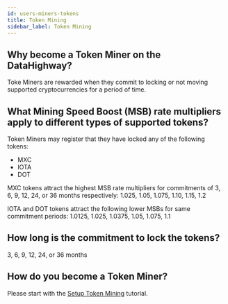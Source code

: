 ```yaml
---
id: users-miners-tokens
title: Token Mining
sidebar_label: Token Mining
---
```


## Why become a Token Miner on the DataHighway?

Toke Miners are rewarded when they commit to locking or not moving supported cryptocurrencies for a period of time.

## What Mining Speed Boost (MSB) rate multipliers apply to different types of supported tokens?

Token Miners may register that they have locked any of the following tokens:
* MXC
* IOTA
* DOT

MXC tokens attract the highest MSB rate multipliers for commitments of 3, 6, 9, 12, 24, or 36 months respectively: 1.025, 1.05, 1.075, 1.10, 1.15, 1.2

IOTA and DOT tokens attract the following lower MSBs for same commitment periods: 1.0125, 1.025, 1.0375, 1.05, 1.075, 1.1

## How long is the commitment to lock the tokens?

3, 6, 9, 12, 24, or 36 months

## How do you become a Token Miner?

Please start with the <a href="../tutorials/tutorials-mining-token-setup" class="pretty-link pretty-link-colored">Setup Token Mining</a> tutorial.
